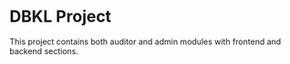 # DBKL Project
This project contains both auditor and admin modules with frontend and backend sections.

